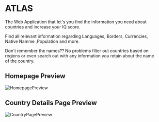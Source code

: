 # ATLAS

The Web Application that let's you find the information you need about countries and increase your IQ score.

Find all relevant information regarding Languages, Borders, Currencies, Native Namme ,Population and more.

Don't remember the names?? No problems filter out countries based on regions or even search out with any information you retain about the name of the country.

## Homepage Preview

![HomepagePreview](https://user-images.githubusercontent.com/49617450/88404165-216cab80-cdeb-11ea-96cd-6ad33753138e.png)

## Country Details Page Preview

![CountryPagePreview](https://user-images.githubusercontent.com/49617450/88404254-45c88800-cdeb-11ea-80fe-c892623fb0eb.png)

